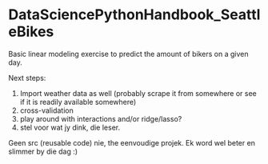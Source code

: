 # DataSciencePythonHandbook_SeattleBikes
Basic linear modeling exercise to predict the amount of bikers on a given day.

Next steps: 

1. Import weather data as well (probably scrape it from somewhere or see if it is readily available somewhere)
2. cross-validation
3. play around with interactions and/or ridge/lasso?
4. stel voor wat jy dink, die leser.


Geen src (reusable code) nie, the eenvoudige projek. Ek word wel beter en slimmer by die dag :) 
